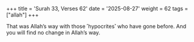 +++
title = 'Surah 33, Verses 62'
date = '2025-08-27'
weight = 62
tags = ["allah"]
+++

That was Allah’s way with those ˹hypocrites˺ who have gone before. And you will find no change in Allah’s way.